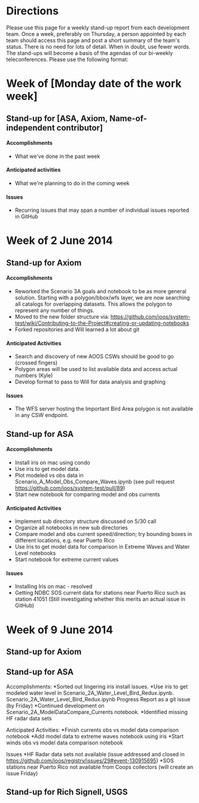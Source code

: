 # Directions
Please use this page for a weekly stand-up report from each development team.  Once a week, preferably on Thursday, a person appointed by each team should access this page and post a short summary of the team's status. There is no need for lots of detail.  When in doubt, use fewer words.  The stand-ups will become a basis of the agendas of our bi-weekly teleconferences.
Please use the following format:
# Week of [Monday date of the work week] 
## Stand-up for [ASA, Axiom, Name-of-independent contributor]  
#### Accomplishments  
* What we've done in the past week  

#### Anticipated activities  
* What we're planning to do in the coming week 

#### Issues  
* Recurring issues that may span a number of individual issues reported in GitHub  

# Week of 2 June 2014

## Stand-up for Axiom

#### Accomplishments
* Reworked the Scenario 3A goals and notebook to be as more general solution.  Starting with a polygon/bbox/wfs layer, we are now searching all catalogs for overlapping datasets.  This allows the polygon to represent any number of things.
* Moved to the new folder structure via: https://github.com/ioos/system-test/wiki/Contributing-to-the-Project#creating-or-updating-notebooks
* Forked repositories and Will learned a lot about git

#### Anticipated Activities
* Search and discovery of new AOOS CSWs should be good to go (crossed fingers)
* Polygon areas will be used to list available data and access actual numbers (Kyle)
* Develop format to pass to Will for data analysis and graphing

#### Issues
* The WFS server hosting the Important Bird Area polygon is not available in any CSW endpoint.

## Stand-up for ASA

#### Accomplishments
* Install iris on mac using condo
* Use iris to get model data.
* Plot modeled vs obs data in Scenario_A_Model_Obs_Compare_Waves.ipynb  (see pull request https://github.com/ioos/system-test/pull/89)
* Start new notebook for comparing model and obs currents

#### Anticipated Activities
* Implement sub directory structure discussed on 5/30 call
* Organize all notebooks in new sub directories
* Compare model and obs current speed/direction; try bounding boxes in different locations, e.g. near Puerto Rico
* Use Iris to get model data for comparison in Extreme Waves and Water Level notebooks
* Start notebook for extreme current values

#### Issues
* Installing Iris on mac - resolved
* Getting NDBC SOS current data for stations near Puerto Rico such as station 41051 (Still investigating whether this merits an actual issue in GitHub)


# Week of 9 June 2014


## Stand-up for Axiom


## Stand-up for ASA
Accomplishments:
*Sorted out lingering iris install issues.
*Use iris to get modeled water level in Scenario_2A_Water_Level_Bird_Redux.ipynb.
Scenario_2A_Water_Level_Bird_Redux.ipynb Progress Report as a git issue (by Friday)
*Continued development on Scenario_2A_ModelDataCompare_Currents notebook.
*Identified missing HF radar data sets

Anticipated Activities:
*Finish currents obs vs model data comparison notebook
*Add model data to extreme waves notebook using iris
*Start winds obs vs model data comparison notebook 

Issues
*HF Radar data sets not available (issue addressed and closed in https://github.com/ioos/registry/issues/29#event-130915695)
*SOS stations near Puerto Rico not available from Coops collectors (will create an issue Friday)


## Stand-up for Rich Signell, USGS

